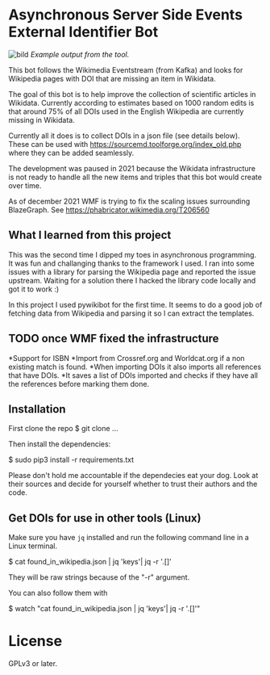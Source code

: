 # Asynchronous Server Side Events External Identifier Bot
![bild](https://user-images.githubusercontent.com/68460690/151193195-648d79c5-c6c2-4825-b3df-eea3727bf5e6.png)
*Example output from the tool.*

This bot follows the Wikimedia Eventstream (from Kafka) and looks for Wikipedia pages with
DOI that are missing an item in Wikidata.

The goal of this bot is to help improve the collection of scientific articles in
Wikidata. Currently according to estimates based on 1000 random edits is that around 
75% of all DOIs used in the English Wikipedia are currently missing in Wikidata. 


Currently all it does is to collect DOIs in a json file (see details below). 
These can be used with https://sourcemd.toolforge.org/index_old.php where they 
can be added seamlessly.

The development was paused in 2021 because the Wikidata infrastructure is not 
ready to handle all the new items and triples that this bot would create over time.

As of december 2021 WMF is trying to fix the scaling issues surrounding BlazeGraph. 
See https://phabricator.wikimedia.org/T206560

## What I learned from this project
This was the second time I dipped my toes in asynchronous programming. 
It was fun and challanging thanks to the framework I used. 
I ran into some issues with a library for parsing the Wikipedia page and reported the issue upstream. 
Waiting for a solution there I hacked the library code locally and got it to work :)

In this project I used pywikibot for the first time. It seems to do a good job of fetching data 
from Wikipedia and parsing it so I can extract the templates.

## TODO once WMF fixed the infrastructure
*Support for ISBN
*Import from Crossref.org and Worldcat.org if a non existing match is found.
*When importing DOIs it also imports all references that have DOIs.
*It saves a list of DOIs imported and checks if they have all the references
before marking them done.

## Installation
First clone the repo
 $ git clone ...

Then install the dependencies:

 $ sudo pip3 install -r requirements.txt

Please don't hold me accountable if the dependecies eat your dog. Look at their
sources and decide for yourself whether to trust their authors and the code.

## Get DOIs for use in other tools (Linux)
Make sure you have `jq` installed and run the following command line in a Linux terminal.

 $ cat found_in_wikipedia.json | jq 'keys'| jq -r '.[]'

They will be raw strings because of the "-r" argument. 

You can also follow them with 

$ watch "cat found_in_wikipedia.json | jq 'keys'| jq -r '.[]'"

# License
GPLv3 or later.
